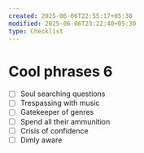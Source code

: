 ```yaml
---
created: 2025-06-06T22:55:17+05:30
modified: 2025-06-06T23:22:40+05:30
type: Checklist
---
```


# Cool phrases 6

- [ ] Soul searching questions
- [ ] Trespassing with music
- [ ] Gatekeeper of genres
- [ ] Spend all their ammunition
- [ ] Crisis of confidence
- [ ] Dimly aware
